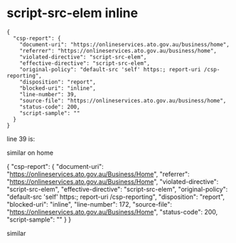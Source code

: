 # script-src-elem inline 

```
{
  "csp-report": {
    "document-uri": "https://onlineservices.ato.gov.au/business/home",
    "referrer": "https://onlineservices.ato.gov.au/business/home",
    "violated-directive": "script-src-elem",
    "effective-directive": "script-src-elem",
    "original-policy": "default-src 'self' https:; report-uri /csp-reporting",
    "disposition": "report",
    "blocked-uri": "inline",
    "line-number": 39,
    "source-file": "https://onlineservices.ato.gov.au/business/home",
    "status-code": 200,
    "script-sample": ""
  }
}
```

line 39 is:

<script type="text/javascript">
    if(!jsErr) {
	    var jsErr = [];var jsCount = 24;
        function checkLoaded(a) { jsCount--; checkLoadSpa(); }
        function checkError(a) { console.log(a); jsErr.push(a.src); jsCount--; checkLoadSpa(); }
        function checkLoadSpa() { if (jsCount == 0) { if (!jsErr.length) { console.log('Asset preload check passed, loading spa'); } } }
        function checkContinue() { if (jsErr.length) {
        console.log('%c Could not load required asset files(s):' + jsErr.join(','), 'background: yellow; color: red'); return false;
        } return true; }
        }
</script>


similar on home

{
  "csp-report": {
    "document-uri": "https://onlineservices.ato.gov.au/Business/Home",
    "referrer": "https://onlineservices.ato.gov.au/Business/Home",
    "violated-directive": "script-src-elem",
    "effective-directive": "script-src-elem",
    "original-policy": "default-src 'self' https:; report-uri /csp-reporting",
    "disposition": "report",
    "blocked-uri": "inline",
    "line-number": 172,
    "source-file": "https://onlineservices.ato.gov.au/Business/Home",
    "status-code": 200,
    "script-sample": ""
  }
}

similar 

<script type="text/javascript">
    $(function () {
        //set default settings
        $('#browser-unsupported-alert-banner').hide();
        $('#footer-device-details').hide();
        $('#modal_toggle').hide();

            $('#modal_toggle').show();
            $('#footer-device-details').show();
            // run browser version test
            window.atoPreCheckTool.runTests();
            if (window.ato.preCheck.result.browserBlocked) {
                // browser blocked
                window.location.href = '/Error?e=blocked';
            } else if (!window.ato.preCheck.result.browser) {
                $('#browser-unsupported-alert-close').on('click', function () {
                    window.atoPreCheckTool.updateBrowserAlertSessionKey();
                });
                // browser unsupported, show banner
                if (!window.atoPreCheckTool.getBrowserAlertSessionKeyExists()) {
                    $('#browser-unsupported-alert-banner').show();
                }
            }
                });
</script>